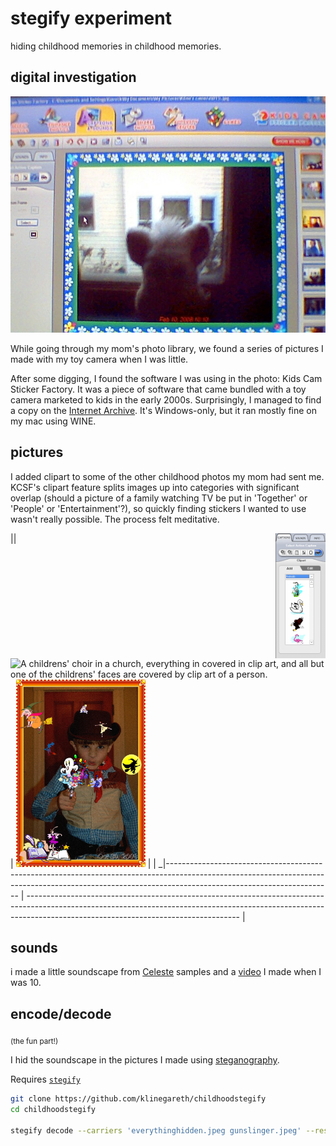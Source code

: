 # stegify experiment

hiding childhood memories in childhood memories.

## digital investigation

![Blurry screenshot of 2008-era photo software being used to edit a photo of a Furby](./readme-pics/kidscam.jpeg)

While going through my mom's photo library, we found a series of pictures I made with my toy camera when I was little.

After some digging, I found the software I was using in the photo: Kids Cam Sticker Factory. It was a piece of software that came bundled with a toy camera marketed to kids in the early 2000s. Surprisingly, I managed to find a copy on the [Internet Archive](https://archive.org/details/sticker-factory). It's Windows-only, but it ran mostly fine on my mac using WINE.

## pictures


I added clipart to some of the other childhood photos my mom had sent me. KCSF's clipart feature splits images up into categories with significant overlap (should a picture of a family watching TV be put in 'Together' or 'People' or 'Entertainment'?), so quickly finding stickers I wanted to use wasn't really possible. The process felt meditative.

|<img alt="A screenshot of a menu for adding clipart to an image" src="./readme-pics/clipart.png" height="200" align="right"/>|<img alt="A childrens' choir in a church, everything in covered in clip art, and all but one of the childrens' faces are covered by clip art of a person." src="./src/everything.jpeg" height="300"/> | <img alt="Young boy in a cowboy costume pointing a toy revolver at the camera. Random clip art comes out of the toy gun, and clip art witches fly around the picture." src="./src/gunslinger.jpeg" height="300"/> |
| _|----------------------------------------------------------------------------------------------------------------------------------------------------------------------------------------------------- | ----------------------------------------------------------------------------------------------------------------------------------------------------------------------------------------------------------------- |

## sounds

i made a little soundscape from [Celeste](https://www.celestegame.com/) samples and a [video](https://www.youtube.com/watch?v=y59hM2c7s4I) I made when I was 10.

## encode/decode

<sub>(the fun part!)</sub>

I hid the soundscape in the pictures I made using [steganography](https://en.wikipedia.org/wiki/steganography).

Requires [`stegify`](https://github.com/DimitarPetrov/stegify)

```bash
git clone https://github.com/klinegareth/childhoodstegify
cd childhoodstegify

stegify decode --carriers 'everythinghidden.jpeg gunslinger.jpeg' --result 'result.mp3'
```

